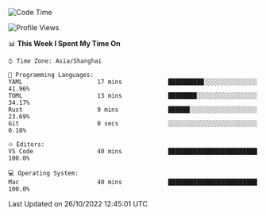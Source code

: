 <!--START_SECTION:waka-->
![Code Time](http://img.shields.io/badge/Code%20Time-1%2C748%20hrs%203%20mins-blue)

![Profile Views](http://img.shields.io/badge/Profile%20Views-14-blue)

📊 **This Week I Spent My Time On** 

```text
⌚︎ Time Zone: Asia/Shanghai

💬 Programming Languages: 
YAML                     17 mins             ██████████░░░░░░░░░░░░░░░   41.96% 
TOML                     13 mins             ████████░░░░░░░░░░░░░░░░░   34.17% 
Rust                     9 mins              ██████░░░░░░░░░░░░░░░░░░░   23.69% 
Git                      0 secs              ░░░░░░░░░░░░░░░░░░░░░░░░░   0.18%

🔥 Editors: 
VS Code                  40 mins             █████████████████████████   100.0%

💻 Operating System: 
Mac                      40 mins             █████████████████████████   100.0%

```


 Last Updated on 26/10/2022 12:45:01 UTC
<!--END_SECTION:waka-->

<!--![CodersRank](https://cr-skills-chart-widget.azurewebsites.net/api/api?username=BugenZhao&padding=16&tooltip=true&branding=false&sort-by-score=true&skills=Rust%2C%20Swift%2C%20C%2C%20TypeScript%2C%20Java%2C%20Go%2C%20Dart%2C%20C%2B%2B%2C%20Python%2C%20Assembly%2C%20Shell%2C%20Kotlin)-->
